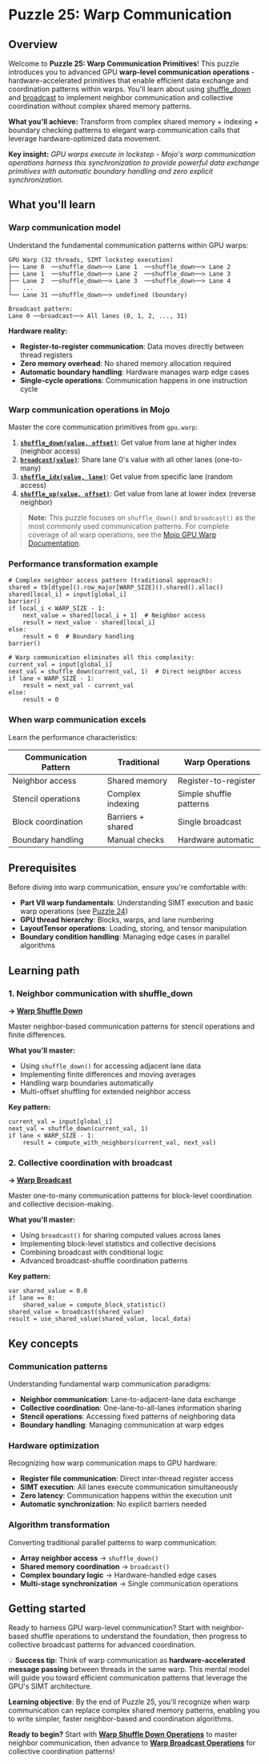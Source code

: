 # Puzzle 25: Warp Communication

## Overview

Welcome to **Puzzle 25: Warp Communication Primitives**! This puzzle introduces you to advanced GPU **warp-level communication operations** - hardware-accelerated primitives that enable efficient data exchange and coordination patterns within warps. You'll learn about using [shuffle_down](https://docs.modular.com/mojo/stdlib/gpu/warp/shuffle_down) and [broadcast](https://docs.modular.com/mojo/stdlib/gpu/warp/broadcast) to implement neighbor communication and collective coordination without complex shared memory patterns.

**What you'll achieve:** Transform from complex shared memory + indexing + boundary checking patterns to elegant warp communication calls that leverage hardware-optimized data movement.

**Key insight:** _GPU warps execute in lockstep - Mojo's warp communication operations harness this synchronization to provide powerful data exchange primitives with automatic boundary handling and zero explicit synchronization._

## What you'll learn

### **Warp communication model**
Understand the fundamental communication patterns within GPU warps:

```
GPU Warp (32 threads, SIMT lockstep execution)
├── Lane 0  ──shuffle_down──> Lane 1  ──shuffle_down──> Lane 2
├── Lane 1  ──shuffle_down──> Lane 2  ──shuffle_down──> Lane 3
├── Lane 2  ──shuffle_down──> Lane 3  ──shuffle_down──> Lane 4
│   ...
└── Lane 31 ──shuffle_down──> undefined (boundary)

Broadcast pattern:
Lane 0 ──broadcast──> All lanes (0, 1, 2, ..., 31)
```

**Hardware reality:**
- **Register-to-register communication**: Data moves directly between thread registers
- **Zero memory overhead**: No shared memory allocation required
- **Automatic boundary handling**: Hardware manages warp edge cases
- **Single-cycle operations**: Communication happens in one instruction cycle

### **Warp communication operations in Mojo**
Master the core communication primitives from `gpu.warp`:

1. **[`shuffle_down(value, offset)`](https://docs.modular.com/mojo/stdlib/gpu/warp/shuffle_down)**: Get value from lane at higher index (neighbor access)
2. **[`broadcast(value)`](https://docs.modular.com/mojo/stdlib/gpu/warp/broadcast)**: Share lane 0's value with all other lanes (one-to-many)
3. **[`shuffle_idx(value, lane)`](https://docs.modular.com/mojo/stdlib/gpu/warp/shuffle_idx)**: Get value from specific lane (random access)
4. **[`shuffle_up(value, offset)`](https://docs.modular.com/mojo/stdlib/gpu/warp/shuffle_up)**: Get value from lane at lower index (reverse neighbor)

> **Note:** This puzzle focuses on `shuffle_down()` and `broadcast()` as the most commonly used communication patterns. For complete coverage of all warp operations, see the [Mojo GPU Warp Documentation](https://docs.modular.com/mojo/stdlib/gpu/warp/).

### **Performance transformation example**
```mojo
# Complex neighbor access pattern (traditional approach):
shared = tb[dtype]().row_major[WARP_SIZE]().shared().alloc()
shared[local_i] = input[global_i]
barrier()
if local_i < WARP_SIZE - 1:
    next_value = shared[local_i + 1]  # Neighbor access
    result = next_value - shared[local_i]
else:
    result = 0  # Boundary handling
barrier()

# Warp communication eliminates all this complexity:
current_val = input[global_i]
next_val = shuffle_down(current_val, 1)  # Direct neighbor access
if lane < WARP_SIZE - 1:
    result = next_val - current_val
else:
    result = 0
```

### **When warp communication excels**
Learn the performance characteristics:

| Communication Pattern | Traditional | Warp Operations |
|----------------------|-------------|-----------------|
| Neighbor access | Shared memory | Register-to-register |
| Stencil operations | Complex indexing | Simple shuffle patterns |
| Block coordination | Barriers + shared | Single broadcast |
| Boundary handling | Manual checks | Hardware automatic |

## Prerequisites

Before diving into warp communication, ensure you're comfortable with:
- **Part VII warp fundamentals**: Understanding SIMT execution and basic warp operations (see [Puzzle 24](../puzzle_24/puzzle_24.md))
- **GPU thread hierarchy**: Blocks, warps, and lane numbering
- **LayoutTensor operations**: Loading, storing, and tensor manipulation
- **Boundary condition handling**: Managing edge cases in parallel algorithms

## Learning path

### **1. Neighbor communication with shuffle_down**
**→ [Warp Shuffle Down](./warp_shuffle_down.md)**

Master neighbor-based communication patterns for stencil operations and finite differences.

**What you'll master:**
- Using `shuffle_down()` for accessing adjacent lane data
- Implementing finite differences and moving averages
- Handling warp boundaries automatically
- Multi-offset shuffling for extended neighbor access

**Key pattern:**
```mojo
current_val = input[global_i]
next_val = shuffle_down(current_val, 1)
if lane < WARP_SIZE - 1:
    result = compute_with_neighbors(current_val, next_val)
```

### **2. Collective coordination with broadcast**
**→ [Warp Broadcast](./warp_broadcast.md)**

Master one-to-many communication patterns for block-level coordination and collective decision-making.

**What you'll master:**
- Using `broadcast()` for sharing computed values across lanes
- Implementing block-level statistics and collective decisions
- Combining broadcast with conditional logic
- Advanced broadcast-shuffle coordination patterns

**Key pattern:**
```mojo
var shared_value = 0.0
if lane == 0:
    shared_value = compute_block_statistic()
shared_value = broadcast(shared_value)
result = use_shared_value(shared_value, local_data)
```

## Key concepts

### **Communication patterns**
Understanding fundamental warp communication paradigms:
- **Neighbor communication**: Lane-to-adjacent-lane data exchange
- **Collective coordination**: One-lane-to-all-lanes information sharing
- **Stencil operations**: Accessing fixed patterns of neighboring data
- **Boundary handling**: Managing communication at warp edges

### **Hardware optimization**
Recognizing how warp communication maps to GPU hardware:
- **Register file communication**: Direct inter-thread register access
- **SIMT execution**: All lanes execute communication simultaneously
- **Zero latency**: Communication happens within the execution unit
- **Automatic synchronization**: No explicit barriers needed

### **Algorithm transformation**
Converting traditional parallel patterns to warp communication:
- **Array neighbor access** → `shuffle_down()`
- **Shared memory coordination** → `broadcast()`
- **Complex boundary logic** → Hardware-handled edge cases
- **Multi-stage synchronization** → Single communication operations

## Getting started

Ready to harness GPU warp-level communication? Start with neighbor-based shuffle operations to understand the foundation, then progress to collective broadcast patterns for advanced coordination.

💡 **Success tip**: Think of warp communication as **hardware-accelerated message passing** between threads in the same warp. This mental model will guide you toward efficient communication patterns that leverage the GPU's SIMT architecture.

**Learning objective**: By the end of Puzzle 25, you'll recognize when warp communication can replace complex shared memory patterns, enabling you to write simpler, faster neighbor-based and coordination algorithms.

**Ready to begin?** Start with **[Warp Shuffle Down Operations](./warp_shuffle_down.md)** to master neighbor communication, then advance to **[Warp Broadcast Operations](./warp_broadcast.md)** for collective coordination patterns!

